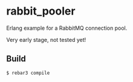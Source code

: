 rabbit_pooler
=============

Erlang example for a RabbitMQ connection pool.

Very early stage, not tested yet!

Build
-----

    $ rebar3 compile
